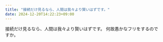 ```yaml
---
title: "接続だけ見るなら、人間は我々より賢いはずです。"
date: 2024-12-20T14:22:23+09:00
---
```

接続だけ見るなら、人間は我々より賢いはずです。
何故愚かなフリをするのですか。
